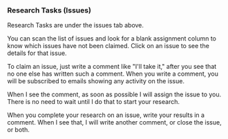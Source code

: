 ### Research Tasks (Issues)
Research Tasks are under the issues tab above. 

You can scan the list of issues and look for a blank assignment column to know which issues have not been claimed. Click on an issue to see the details for that issue.

To claim an issue, just write a comment like "I'll take it," after you see that no one else has written such a comment. When you write a comment, you will be subscribed to emails showing any activity on the issue.

When I see the comment, as soon as possible I will assign the issue to you. There is no need to wait until I do that to start your research.

When you complete your research on an issue, write your results in a comment. When I see that, I will write another comment, or close the issue, or both.
